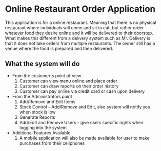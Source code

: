 # Online Restaurant Order Application #
This application is for a online restaurant. Meaning that there is no physical restaurant where individuals will come and sit to eat, but rather order whatever food they desire online and it will be delivered to their doorstep. What makes this different from a delivery system such as Mr. Delivery is that it does not take orders from multiple restaurants. The owner still has a venue where the food is prepared and then delivered.

## What the system will do ##

  * From the customer's point of view
    1. Customer can view menu online and place order
    1. Customer can draw reports on their order history
    1. Customer can pay online via credit card or cash upon delivery
  * From the Administrators point
    1. Add/Remove and Edit Items
    1. Stock Control - Add/Remove and Edit, also system will notify you when stock is low
    1. Generate Reports
    1. Add/Edit and Remove Users - give users specific rights when logging into the system
  * Additional Features Available
    1. A mobile application will also be made available for user to make purchases from their cellphones